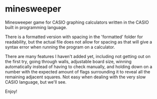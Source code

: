 # minesweeper
Minesweeper game for CASIO graphing calculators written in the CASIO built in programming language.

There is a formatted version with spacing in the 'formatted' folder for readability, but the actual file does not allow for spacing as that will give a syntax error when running the program on a calculator.

There are many features I haven't added yet, including not getting out on the first try, going
through walls, adjustable board size, winning automatically instead of having to check manually,
and holding down on a number with the expected amount of flags surrounding it to reveal all the 
remaining adjacent squares. Not easy when dealing with the very slow CASIO language, but we'll see.

Enjoy!
